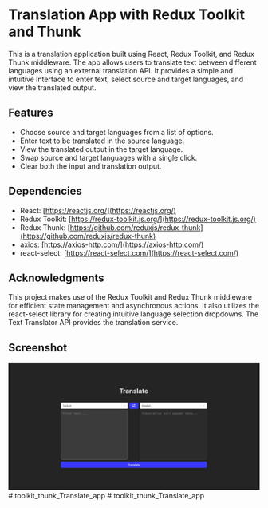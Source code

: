 # Translation App with Redux Toolkit and Thunk

This is a translation application built using React, Redux Toolkit, and Redux Thunk middleware. The app allows users to translate text between different languages using an external translation API. It provides a simple and intuitive interface to enter text, select source and target languages, and view the translated output.

## Features

- Choose source and target languages from a list of options.
- Enter text to be translated in the source language.
- View the translated output in the target language.
- Swap source and target languages with a single click.
- Clear both the input and translation output.

## Dependencies

- React: [https://reactjs.org/](https://reactjs.org/)
- Redux Toolkit: [https://redux-toolkit.js.org/](https://redux-toolkit.js.org/)
- Redux Thunk: [https://github.com/reduxjs/redux-thunk](https://github.com/reduxjs/redux-thunk)
- axios: [https://axios-http.com/](https://axios-http.com/)
- react-select: [https://react-select.com/](https://react-select.com/)

## Acknowledgments

This project makes use of the Redux Toolkit and Redux Thunk middleware for efficient state management and asynchronous actions. It also utilizes the react-select library for creating intuitive language selection dropdowns. The Text Translator API provides the translation service.

## Screenshot

 <img src="/src/assets/screen_shot.jpg"/>
# toolkit_thunk_Translate_app
# toolkit_thunk_Translate_app

